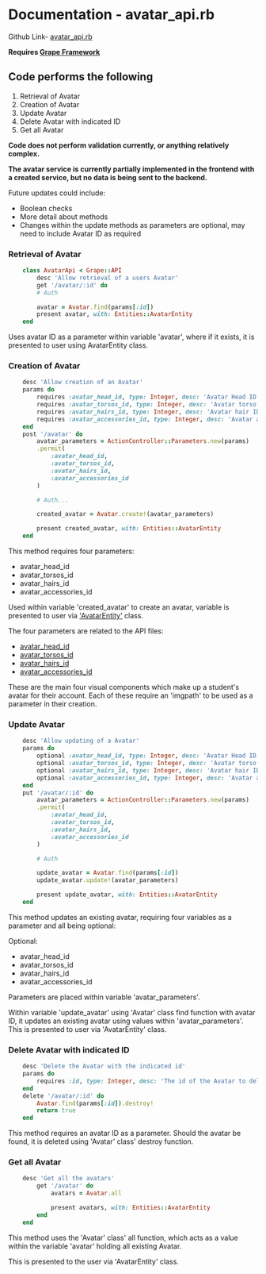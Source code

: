 # Documentation - avatar_api.rb

Github Link-
[avatar_api.rb](https://github.com/thoth-tech/dream-big/blob/d72249d788068c71962e5a760ab1e15caef50ce5/dream-big-api/app/api/avatar_api.rb)

**Requires [Grape Framework](https://github.com/ruby-grape/grape#what-is-grape)**

## Code performs the following

1. Retrieval of Avatar
2. Creation of Avatar
3. Update Avatar
4. Delete Avatar with indicated ID
5. Get all Avatar

**Code does not perform validation currently, or anything relatively complex.**

**The avatar service is currently partially implemented in the frontend with a created service, but no data is being sent to the backend.**

Future updates could include:

- Boolean checks
- More detail about methods
- Changes within the update methods as parameters are optional, may need to include Avatar ID as
  required

### Retrieval of Avatar

```ruby
    class AvatarApi < Grape::API
        desc 'Allow retrieval of a users Avatar'
        get '/avatar/:id' do
        # Auth

        avatar = Avatar.find(params[:id])
        present avatar, with: Entities::AvatarEntity
    end
```

Uses avatar ID as a parameter within variable 'avatar', where if it exists, it is presented to user
using AvatarEntity class.

### Creation of Avatar

```ruby
    desc 'Allow creation of an Avatar'
    params do
        requires :avatar_head_id, type: Integer, desc: 'Avatar Head ID'
        requires :avatar_torsos_id, type: Integer, desc: 'Avatar torso ID'
        requires :avatar_hairs_id, type: Integer, desc: 'Avatar hair ID'
        requires :avatar_accessories_id, type: Integer, desc: 'Avatar accessories ID'
    end
    post '/avatar' do
        avatar_parameters = ActionController::Parameters.new(params)
        .permit(
            :avatar_head_id,
            :avatar_torsos_id,
            :avatar_hairs_id,
            :avatar_accessories_id
        )

        # Auth...

        created_avatar = Avatar.create!(avatar_parameters)

        present created_avatar, with: Entities::AvatarEntity
    end
```

This method requires four parameters:

- avatar_head_id
- avatar_torsos_id
- avatar_hairs_id
- avatar_accessories_id

Used within variable 'created_avatar' to create an avatar, variable is presented to user via
['AvatarEntity'](https://github.com/thoth-tech/dream-big/blob/d72249d788068c71962e5a760ab1e15caef50ce5/dream-big-api/app/api/avatar_api.rb)
class.

The four parameters are related to the API files:

- [avatar_head_id](https://github.com/thoth-tech/dream-big/blob/d72249d788068c71962e5a760ab1e15caef50ce5/dream-big-api/app/api/avatar_heads_api.rb)
- [avatar_torsos_id](https://github.com/thoth-tech/dream-big/blob/d72249d788068c71962e5a760ab1e15caef50ce5/dream-big-api/app/api/avatar_torsos_api.rb)
- [avatar_hairs_id](https://github.com/thoth-tech/dream-big/blob/d72249d788068c71962e5a760ab1e15caef50ce5/dream-big-api/app/api/avatar_hairs_api.rb)
- [avatar_accessories_id](https://github.com/thoth-tech/dream-big/blob/d72249d788068c71962e5a760ab1e15caef50ce5/dream-big-api/app/api/avatar_accessories_api.rb)

These are the main four visual components which make up a student's avatar for their account. Each
of these require an 'imgpath' to be used as a parameter in their creation.

### Update Avatar

```ruby
    desc 'Allow updating of a Avatar'
    params do
        optional :avatar_head_id, type: Integer, desc: 'Avatar Head ID'
        optional :avatar_torsos_id, type: Integer, desc: 'Avatar torso ID'
        optional :avatar_hairs_id, type: Integer, desc: 'Avatar hair ID'
        optional :avatar_accessories_id, type: Integer, desc: 'Avatar accessories ID'
    end
    put '/avatar/:id' do
        avatar_parameters = ActionController::Parameters.new(params)
        .permit(
            :avatar_head_id,
            :avatar_torsos_id,
            :avatar_hairs_id,
            :avatar_accessories_id
        )

        # Auth

        update_avatar = Avatar.find(params[:id])
        update_avatar.update!(avatar_parameters)

        present update_avatar, with: Entities::AvatarEntity
    end
```

This method updates an existing avatar, requiring four variables as a parameter and all being
optional:

Optional:

- avatar_head_id
- avatar_torsos_id
- avatar_hairs_id
- avatar_accessories_id

Parameters are placed within variable 'avatar_parameters'.

Within variable 'update_avatar' using 'Avatar' class find function with avatar ID, it updates an
existing avatar using values within 'avatar_parameters'. This is presented to user via
'AvatarEntity' class.

### Delete Avatar with indicated ID

```ruby
    desc 'Delete the Avatar with the indicated id'
    params do
        requires :id, type: Integer, desc: 'The id of the Avatar to delete'
    end
    delete '/avatar/:id' do
        Avatar.find(params[:id]).destroy!
        return true
    end
```

This method requires an avatar ID as a parameter. Should the avatar be found, it is deleted using
'Avatar' class' destroy function.

### Get all Avatar

```ruby
    desc 'Get all the avatars'
        get '/avatar' do
            avatars = Avatar.all

            present avatars, with: Entities::AvatarEntity
        end
    end
```

This method uses the 'Avatar' class' all function, which acts as a value within the variable
'avatar' holding all existing Avatar.

This is presented to the user via 'AvatarEntity' class.
